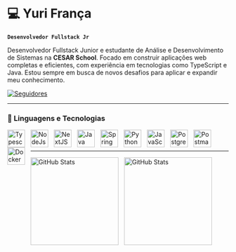 # 💻 Yuri França

**`Desenvolvedor Fullstack Jr`**

Desenvolvedor Fullstack Junior e estudante de Análise e Desenvolvimento de Sistemas na **CESAR School**.
Focado em construir aplicações web completas e eficientes, com experiência em tecnologias como TypeScript e Java. Estou sempre em busca de novos desafios para aplicar e expandir meu conhecimento.

<a href="https://github.com/yuricsg?tab=followers">
        <img 
            alt="Seguidores" 
            title="Me siga no GitHub" 
            src="https://custom-icon-badges.demolab.com/github/followers/yuricsg?color=236ad3&labelColor=1155ba&style=for-the-badge&logo=github&label=Seguidores&logoColor=white"
        />
    </a>
</p>

---

### 🤖 Linguagens e Tecnologias


<img 
    align="left" 
    alt="Typescript"
    title="Typescript" 
    width="40px" 
    style="padding-right: 10px;"
    src="https://cdn.jsdelivr.net/gh/devicons/devicon@latest/icons/typescript/typescript-original.svg" 
/>

  <img
    align="left" 
    alt="NodeJs"
    title="NodeJS" 
    width="40px" 
    style="padding-right: 10px;"
    src="https://cdn.jsdelivr.net/gh/devicons/devicon@latest/icons/nodejs/nodejs-plain-wordmark.svg" 
/>


<img
    align="left" 
    alt="NextJS"
    title="NextJS" 
    width="40px" 
    style="padding-right: 10px;"
    src="https://cdn.jsdelivr.net/gh/devicons/devicon@latest/icons/nextjs/nextjs-original.svg" />



<img 
    align="left" 
    alt="Java"
    title="Java" 
    width="40px" 
    style="padding-right: 10px;" 
    src="https://cdn.jsdelivr.net/gh/devicons/devicon@latest/icons/java/java-original.svg" 
/>

<img 
    align="left" 
    alt="Spring"
    title="Spring" 
    width="40px" 
    style="padding-right: 10px;" 
    src="https://cdn.jsdelivr.net/gh/devicons/devicon@latest/icons/spring/spring-original.svg" 
/>

<img 
    align="left" 
    alt="Python"
    title="Python" 
    width="40px" 
    style="padding-right: 10px;" 
    src="https://cdn.jsdelivr.net/gh/devicons/devicon@latest/icons/python/python-original.svg" 
/>

<img 
    align="left" 
    alt="JavaScript"
    title="JavaScript" 
    width="40px" 
    style="padding-right: 10px;" 
    src="https://cdn.jsdelivr.net/gh/devicons/devicon@latest/icons/javascript/javascript-original.svg" 
/>


<img 
    align="left" 
    alt="PostgreSQL"
    title="PostgreSQL" 
    width="40px" 
    style="padding-right: 10px;"
    src="https://cdn.jsdelivr.net/gh/devicons/devicon@latest/icons/postgresql/postgresql-original.svg" />
          

<img 
    align="left" 
    alt="Postman"
    title="Postman" 
    width="40px" 
    style="padding-right: 10px;" 
    src="https://cdn.jsdelivr.net/gh/devicons/devicon@latest/icons/postman/postman-original.svg" 
/>


<img
    align="left" 
    alt="Docker"
    title="Docker" 
    width="40px" 
    style="padding-right: 10px;"
    src="https://cdn.jsdelivr.net/gh/devicons/devicon@latest/icons/docker/docker-original-wordmark.svg" />
          


<br/>
<br/>

---

<p>
  <img 
    align="left" 
    alt="GitHub Stats" 
    height="200" 
    style="padding-right: 10px;" 
    src="https://github-readme-stats.vercel.app/api?username=yuricsg&show_icons=true&theme=tokyonight&include_all_commits=true&locale=pt-br" 
  />

<img 
      align="left" 
      alt="GitHub Stats" 
      height="200" 
      src="https://github-readme-stats.vercel.app/api/top-langs/?username=yuricsg&theme=tokyonight&layout=compact&custom_title=Tecnologias&langs_count=9" 
  />

</p>

